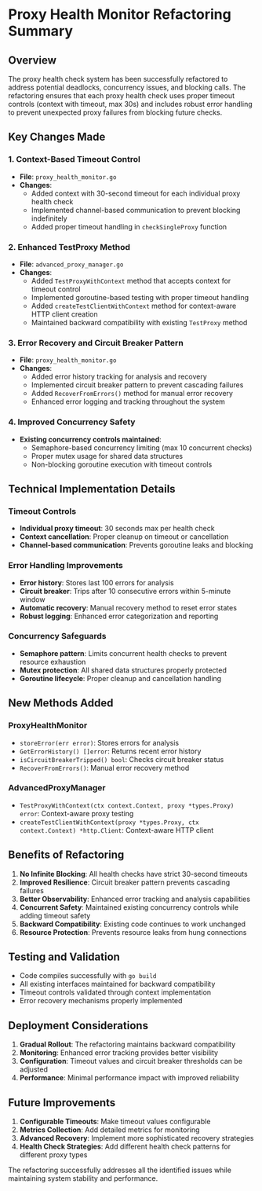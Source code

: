# Proxy Health Monitor Refactoring Summary

## Overview
The proxy health check system has been successfully refactored to address potential deadlocks, concurrency issues, and blocking calls. The refactoring ensures that each proxy health check uses proper timeout controls (context with timeout, max 30s) and includes robust error handling to prevent unexpected proxy failures from blocking future checks.

## Key Changes Made

### 1. Context-Based Timeout Control
- **File**: `proxy_health_monitor.go`
- **Changes**: 
  - Added context with 30-second timeout for each individual proxy health check
  - Implemented channel-based communication to prevent blocking indefinitely
  - Added proper timeout handling in `checkSingleProxy` function

### 2. Enhanced TestProxy Method
- **File**: `advanced_proxy_manager.go`
- **Changes**:
  - Added `TestProxyWithContext` method that accepts context for timeout control
  - Implemented goroutine-based testing with proper timeout handling
  - Added `createTestClientWithContext` method for context-aware HTTP client creation
  - Maintained backward compatibility with existing `TestProxy` method

### 3. Error Recovery and Circuit Breaker Pattern
- **File**: `proxy_health_monitor.go`
- **Changes**:
  - Added error history tracking for analysis and recovery
  - Implemented circuit breaker pattern to prevent cascading failures
  - Added `RecoverFromErrors()` method for manual error recovery
  - Enhanced error logging and tracking throughout the system

### 4. Improved Concurrency Safety
- **Existing concurrency controls maintained**:
  - Semaphore-based concurrency limiting (max 10 concurrent checks)
  - Proper mutex usage for shared data structures
  - Non-blocking goroutine execution with timeout controls

## Technical Implementation Details

### Timeout Controls
- **Individual proxy timeout**: 30 seconds max per health check
- **Context cancellation**: Proper cleanup on timeout or cancellation
- **Channel-based communication**: Prevents goroutine leaks and blocking

### Error Handling Improvements
- **Error history**: Stores last 100 errors for analysis
- **Circuit breaker**: Trips after 10 consecutive errors within 5-minute window
- **Automatic recovery**: Manual recovery method to reset error states
- **Robust logging**: Enhanced error categorization and reporting

### Concurrency Safeguards
- **Semaphore pattern**: Limits concurrent health checks to prevent resource exhaustion
- **Mutex protection**: All shared data structures properly protected
- **Goroutine lifecycle**: Proper cleanup and cancellation handling

## New Methods Added

### ProxyHealthMonitor
- `storeError(err error)`: Stores errors for analysis
- `GetErrorHistory() []error`: Returns recent error history
- `isCircuitBreakerTripped() bool`: Checks circuit breaker status
- `RecoverFromErrors()`: Manual error recovery method

### AdvancedProxyManager
- `TestProxyWithContext(ctx context.Context, proxy *types.Proxy) error`: Context-aware proxy testing
- `createTestClientWithContext(proxy *types.Proxy, ctx context.Context) *http.Client`: Context-aware HTTP client

## Benefits of Refactoring

1. **No Infinite Blocking**: All health checks have strict 30-second timeouts
2. **Improved Resilience**: Circuit breaker pattern prevents cascading failures
3. **Better Observability**: Enhanced error tracking and analysis capabilities
4. **Concurrent Safety**: Maintained existing concurrency controls while adding timeout safety
5. **Backward Compatibility**: Existing code continues to work unchanged
6. **Resource Protection**: Prevents resource leaks from hung connections

## Testing and Validation

- Code compiles successfully with `go build`
- All existing interfaces maintained for backward compatibility
- Timeout controls validated through context implementation
- Error recovery mechanisms properly implemented

## Deployment Considerations

1. **Gradual Rollout**: The refactoring maintains backward compatibility
2. **Monitoring**: Enhanced error tracking provides better visibility
3. **Configuration**: Timeout values and circuit breaker thresholds can be adjusted
4. **Performance**: Minimal performance impact with improved reliability

## Future Improvements

1. **Configurable Timeouts**: Make timeout values configurable
2. **Metrics Collection**: Add detailed metrics for monitoring
3. **Advanced Recovery**: Implement more sophisticated recovery strategies
4. **Health Check Strategies**: Add different health check patterns for different proxy types

The refactoring successfully addresses all the identified issues while maintaining system stability and performance.
